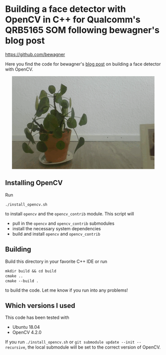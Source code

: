 # Building a face detector with OpenCV in C++ for Qualcomm's QRB5165 SOM following bewagner's blog post
https://github.com/bewagner

Here you find the code for bewagner's [blog post](http://bewagner.github.io/programming/2020/04/12/building-a-face-detector-with-opencv-in-cpp/) on building a face detector with OpenCV. 

<p align="center">
  <img width="460" height="300" src="/images/detectingFaces.gif">
</p>

## Installing OpenCV

Run 
```shell script 
./install_opencv.sh
```
to install `opencv` and the `opencv_contrib` module. This script will
- pull in the `opencv` and `opencv_contrib` submodules
- install the necessary system dependencies
- build and install `opencv` and `opencv_contrib`
 
## Building

Build this directory in your favorite C++ IDE or run
```
mkdir build && cd build
cmake ..
cmake --build .
```
to build the code. Let me know if you run into any problems!

## Which versions I used
This code has been tested with
- Ubuntu 18.04
- OpenCV 4.2.0 

If you run `./install_opencv.sh` or `git submodule update --init --recursive`, the local submodule will be set to the correct version of OpenCV.

